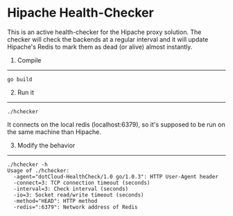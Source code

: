 Hipache Health-Checker
======================

This is an active health-checker for the Hipache proxy solution. The checker
will check the backends at a regular interval and it will update Hipache's
Redis to mark them as dead (or alive) almost instantly.

1. Compile
----------

    go build

2. Run it
---------

    ./hchecker

It connects on the local redis (localhost:6379), so it's supposed to be run
on the same machine than Hipache.

3. Modify the behavior
----------------------

    ./hchecker -h
    Usage of ./hchecker:
      -agent="dotCloud-HealthCheck/1.0 go/1.0.3": HTTP User-Agent header
      -connect=3: TCP connection timeout (seconds)
      -interval=3: Check interval (seconds)
      -io=3: Socket read/write timeout (seconds)
      -method="HEAD": HTTP method
      -redis=":6379": Network address of Redis
